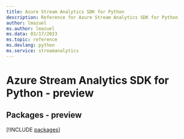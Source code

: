 ```yaml
---
title: Azure Stream Analytics SDK for Python
description: Reference for Azure Stream Analytics SDK for Python
author: lmazuel
ms.author: lmazuel
ms.data: 03/17/2023
ms.topic: reference
ms.devlang: python
ms.service: streamanalytics
---
```

# Azure Stream Analytics SDK for Python - preview
## Packages - preview
[!INCLUDE [packages](stream-analytics-index.md)]